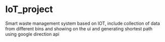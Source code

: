 # IoT_project

Smart waste management system based on IOT, include collection of data from different bins and showing on the ui and generating shortest path 
using google direction api
